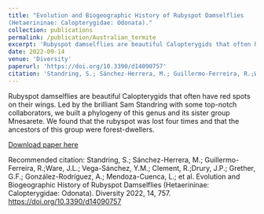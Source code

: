```yaml
---
title: "Evolution and Biogeographic History of Rubyspot Damselflies
(Hetaerininae: Calopterygidae: Odonata)."
collection: publications
permalink: /publication/Australian_termite
excerpt: 'Rubyspot damselflies are beautiful Calopterygids that often have red spots on their wings. Led by the brilliant Sam Standring with some top-notch collaborators, we built a phylogeny of this genus and its sister group Mnesarete. We found that the rubyspot was lost four times and that the ancestors of this group were forest-dwellers.'
date: 2022-09-14
venue: 'Diversity'
paperurl: 'https://doi.org/10.3390/d14090757'
citation: 'Standring, S.; Sánchez-Herrera, M.; Guillermo-Ferreira, R.;Ware, J.L.; Vega-Sánchez, Y.M.; Clement, R.;Drury, J.P.; Grether, G.F.; González-Rodríguez, A.; Mendoza-Cuenca, L.; et al. Evolution and Biogeographic History of Rubyspot Damselflies (Hetaerininae: Calopterygidae: Odonata). Diversity 2022, 14, 757. https://doi.org/10.3390/d14090757'
---
```

Rubyspot damselflies are beautiful Calopterygids that often have red spots on their wings. Led by the brilliant Sam Standring with some top-notch collaborators, we built a phylogeny of this genus and its sister group Mnesarete. We found that the rubyspot was lost four times and that the ancestors of this group were forest-dwellers.

[Download paper here](http://rebeclem.github.io/files/2022_Hetaerina_Standring.pdf)

Recommended citation: Standring, S.; Sánchez-Herrera, M.; Guillermo-Ferreira, R.;Ware, J.L.; Vega-Sánchez, Y.M.; Clement, R.;Drury, J.P.; Grether, G.F.; González-Rodríguez, A.; Mendoza-Cuenca, L.; et al. Evolution and Biogeographic History of Rubyspot Damselflies (Hetaerininae: Calopterygidae: Odonata). Diversity 2022, 14, 757. https://doi.org/10.3390/d14090757
